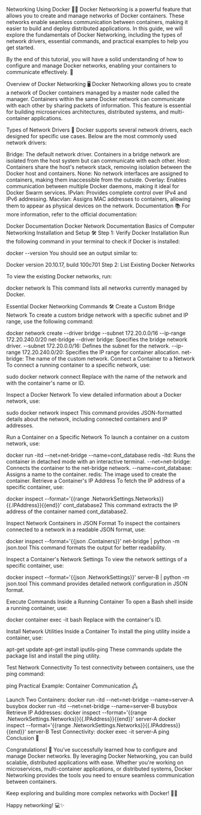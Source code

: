 Networking Using Docker 🐳🌐
Docker Networking is a powerful feature that allows you to create and manage networks of Docker containers. These networks enable seamless communication between containers, making it easier to build and deploy distributed applications. In this guide, we will explore the fundamentals of Docker Networking, including the types of network drivers, essential commands, and practical examples to help you get started.

By the end of this tutorial, you will have a solid understanding of how to configure and manage Docker networks, enabling your containers to communicate effectively. 🚀

Overview of Docker Networking 🖥️
Docker Networking allows you to create a network of Docker containers managed by a master node called the manager. Containers within the same Docker network can communicate with each other by sharing packets of information. This feature is essential for building microservices architectures, distributed systems, and multi-container applications.

Types of Network Drivers 🚦
Docker supports several network drivers, each designed for specific use cases. Below are the most commonly used network drivers:

Bridge: The default network driver. Containers in a bridge network are isolated from the host system but can communicate with each other.
Host: Containers share the host's network stack, removing isolation between the Docker host and containers.
None: No network interfaces are assigned to containers, making them inaccessible from the outside.
Overlay: Enables communication between multiple Docker daemons, making it ideal for Docker Swarm services.
IPvlan: Provides complete control over IPv4 and IPv6 addressing.
Macvlan: Assigns MAC addresses to containers, allowing them to appear as physical devices on the network.
Documentation 📚
For more information, refer to the official documentation:

Docker Documentation
Docker Network Documentation
Basics of Computer Networking
Installation and Setup 🛠️
Step 1: Verify Docker Installation
Run the following command in your terminal to check if Docker is installed:

docker --version
You should see an output similar to:

Docker version 20.10.17, build 100c701
Step 2: List Existing Docker Networks

To view the existing Docker networks, run:

docker network ls
This command lists all networks currently managed by Docker.

Essential Docker Networking Commands 🛠️
Create a Custom Bridge Network
To create a custom bridge network with a specific subnet and IP range, use the following command:

docker network create --driver bridge --subnet 172.20.0.0/16 --ip-range 172.20.240.0/20 net-bridge
--driver bridge: Specifies the bridge network driver.
--subnet 172.20.0.0/16: Defines the subnet for the network.
--ip-range 172.20.240.0/20: Specifies the IP range for container allocation.
net-bridge: The name of the custom network.
Connect a Container to a Network
To connect a running container to a specific network, use:

sudo docker network connect <network-name> <container-name or id>
Replace with the name of the network and with the container's name or ID.

Inspect a Docker Network
To view detailed information about a Docker network, use:

sudo docker network inspect <network-name>
This command provides JSON-formatted details about the network, including connected containers and IP addresses.

Run a Container on a Specific Network
To launch a container on a custom network, use:

docker run -itd --net=net-bridge --name=cont_database redis
-itd: Runs the container in detached mode with an interactive terminal.
--net=net-bridge: Connects the container to the net-bridge network.
--name=cont_database: Assigns a name to the container.
redis: The image used to create the container.
Retrieve a Container's IP Address
To fetch the IP address of a specific container, use:

docker inspect --format='{{range .NetworkSettings.Networks}}{{.IPAddress}}{{end}}' cont_database2
This command extracts the IP address of the container named cont_database2.

Inspect Network Containers in JSON Format
To inspect the containers connected to a network in a readable JSON format, use:

docker inspect --format='{{json .Containers}}' net-bridge | python -m json.tool
This command formats the output for better readability.

Inspect a Container's Network Settings
To view the network settings of a specific container, use:

docker inspect --format='{{json .NetworkSettings}}' server-B | python -m json.tool
This command provides detailed network configuration in JSON format.

Execute Commands Inside a Running Container
To open a Bash shell inside a running container, use:

docker container exec -it <CONTAINER ID> bash
Replace with the container's ID.

Install Network Utilities Inside a Container
To install the ping utility inside a container, use:

apt-get update
apt-get install iputils-ping
These commands update the package list and install the ping utility.

Test Network Connectivity
To test connectivity between containers, use the ping command:

ping <container-ip>
Practical Example: Container Communication 🖧

Launch Two Containers:
docker run -itd --net=net-bridge --name=server-A busybox
docker run -itd --net=net-bridge --name=server-B busybox
Retrieve IP Addresses:
docker inspect --format='{{range .NetworkSettings.Networks}}{{.IPAddress}}{{end}}' server-A
docker inspect --format='{{range .NetworkSettings.Networks}}{{.IPAddress}}{{end}}' server-B
Test Connectivity:
docker exec -it server-A ping <server-B-ip>
Conclusion 🎉

Congratulations! 🎉 You’ve successfully learned how to configure and manage Docker networks. By leveraging Docker Networking, you can build scalable, distributed applications with ease. Whether you're working on microservices, multi-container applications, or distributed systems, Docker Networking provides the tools you need to ensure seamless communication between containers.

Keep exploring and building more complex networks with Docker! 🚀🌐

Happy networking! 💻✨
